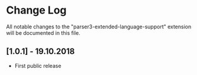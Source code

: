# Change Log
All notable changes to the "parser3-extended-language-support" extension will be documented in this file.

## [1.0.1] - 19.10.2018
- First public release